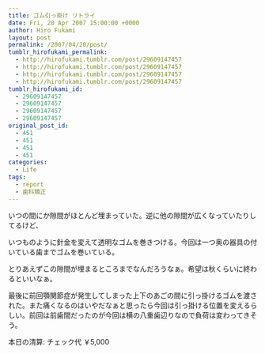 ```yaml
---
title: ゴム引っ掛け リトライ
date: Fri, 20 Apr 2007 15:00:00 +0000
author: Hiro Fukami
layout: post
permalink: /2007/04/20/post/
tumblr_hirofukami_permalink:
  - http://hirofukami.tumblr.com/post/29609147457
  - http://hirofukami.tumblr.com/post/29609147457
  - http://hirofukami.tumblr.com/post/29609147457
  - http://hirofukami.tumblr.com/post/29609147457
tumblr_hirofukami_id:
  - 29609147457
  - 29609147457
  - 29609147457
  - 29609147457
original_post_id:
  - 451
  - 451
  - 451
  - 451
categories:
  - Life
tags:
  - report
  - 歯科矯正
---
```

<div class="section">
  <p>
    いつの間にか隙間がほとんど埋まっていた。逆に他の隙間が広くなっていたりしてるけど、
  </p>
  
  <p>
    いつものように針金を変えて透明なゴムを巻きつける。今回は一つ奥の器具の付いている歯までゴムを巻いている。
  </p>
  
  <p>
    とりあえずこの隙間が埋まるところまでなんだろうなぁ。希望は秋くらいに終わるといいなぁ。
  </p>
  
  <p>
    最後に前回顎関節症が発生してしまった上下のあごの間に引っ掛けるゴムを渡された。また痛くなるのはいやだなぁと思ったら今回は引っ掛ける位置を変えるらしい。前回は前歯間だったのが今回は横の八重歯辺りなので負荷は変わってきそう。
  </p>
  
  <p>
    本日の清算: チェック代 ￥5,000
  </p>
</div>